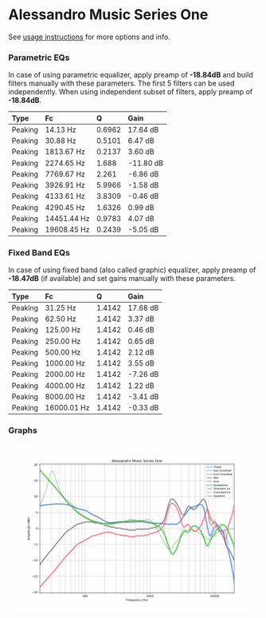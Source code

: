 # Alessandro Music Series One
See [usage instructions](https://github.com/jaakkopasanen/AutoEq#usage) for more options and info.

### Parametric EQs
In case of using parametric equalizer, apply preamp of **-18.84dB** and build filters manually
with these parameters. The first 5 filters can be used independently.
When using independent subset of filters, apply preamp of **-18.84dB**.

| Type    | Fc          |      Q | Gain      |
|:--------|:------------|:-------|:----------|
| Peaking | 14.13 Hz    | 0.6962 | 17.64 dB  |
| Peaking | 30.88 Hz    | 0.5101 | 6.47 dB   |
| Peaking | 1813.67 Hz  | 0.2137 | 3.60 dB   |
| Peaking | 2274.65 Hz  | 1.688  | -11.80 dB |
| Peaking | 7769.67 Hz  | 2.261  | -6.86 dB  |
| Peaking | 3926.91 Hz  | 5.9966 | -1.58 dB  |
| Peaking | 4133.61 Hz  | 3.8309 | -0.46 dB  |
| Peaking | 4290.45 Hz  | 1.6326 | 0.99 dB   |
| Peaking | 14451.44 Hz | 0.9783 | 4.07 dB   |
| Peaking | 19608.45 Hz | 0.2439 | -5.05 dB  |

### Fixed Band EQs
In case of using fixed band (also called graphic) equalizer, apply preamp of **-18.47dB**
(if available) and set gains manually with these parameters.

| Type    | Fc          |      Q | Gain     |
|:--------|:------------|:-------|:---------|
| Peaking | 31.25 Hz    | 1.4142 | 17.68 dB |
| Peaking | 62.50 Hz    | 1.4142 | 3.37 dB  |
| Peaking | 125.00 Hz   | 1.4142 | 0.46 dB  |
| Peaking | 250.00 Hz   | 1.4142 | 0.65 dB  |
| Peaking | 500.00 Hz   | 1.4142 | 2.12 dB  |
| Peaking | 1000.00 Hz  | 1.4142 | 3.55 dB  |
| Peaking | 2000.00 Hz  | 1.4142 | -7.26 dB |
| Peaking | 4000.00 Hz  | 1.4142 | 1.22 dB  |
| Peaking | 8000.00 Hz  | 1.4142 | -3.41 dB |
| Peaking | 16000.01 Hz | 1.4142 | -0.33 dB |

### Graphs
![](./Alessandro%20Music%20Series%20One.png)